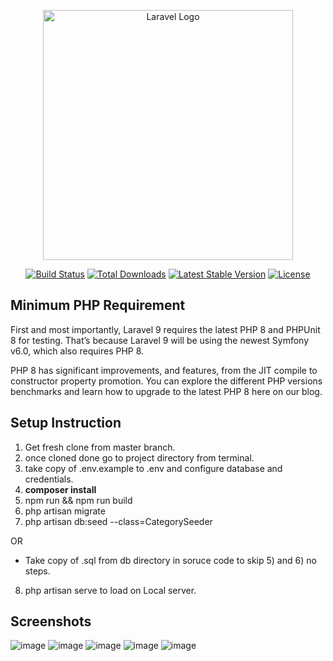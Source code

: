 <p align="center"><a href="https://laravel.com" target="_blank"><img src="https://raw.githubusercontent.com/laravel/art/master/logo-lockup/5%20SVG/2%20CMYK/1%20Full%20Color/laravel-logolockup-cmyk-red.svg" width="400" alt="Laravel Logo"></a></p>

<p align="center">
<a href="https://travis-ci.org/laravel/framework"><img src="https://travis-ci.org/laravel/framework.svg" alt="Build Status"></a>
<a href="https://packagist.org/packages/laravel/framework"><img src="https://img.shields.io/packagist/dt/laravel/framework" alt="Total Downloads"></a>
<a href="https://packagist.org/packages/laravel/framework"><img src="https://img.shields.io/packagist/v/laravel/framework" alt="Latest Stable Version"></a>
<a href="https://packagist.org/packages/laravel/framework"><img src="https://img.shields.io/packagist/l/laravel/framework" alt="License"></a>
</p>

## Minimum PHP Requirement
First and most importantly, Laravel 9 requires the latest PHP 8 and PHPUnit 8 for testing. That’s because Laravel 9 will be using the newest Symfony v6.0, which also requires PHP 8.

PHP 8 has significant improvements, and features, from the JIT compile to constructor property promotion. You can explore the different PHP versions benchmarks and learn how to upgrade to the latest PHP 8 here on our blog.

## Setup Instruction
1) Get fresh clone from master branch.
2) once cloned done go to project directory from terminal.
3) take copy of .env.example to .env and configure database and credentials.
4) **composer install**
5) npm run && npm run build 
6) php artisan migrate 
7) php artisan db:seed --class=CategorySeeder

 OR 

- Take copy of .sql from db directory in soruce code to skip 5) and 6) no steps.

8) php artisan serve to load on Local server. 

## Screenshots
![image](https://user-images.githubusercontent.com/29348817/188513664-0a8993ca-0a65-487d-a418-9eb75d1d3efe.png)
![image](https://user-images.githubusercontent.com/29348817/188513694-4e15e524-58a8-41c4-8cca-c4cffcffb9c6.png)
![image](https://user-images.githubusercontent.com/29348817/188513732-f21172bf-abaf-45c8-82cb-2e739a3431df.png)
![image](https://user-images.githubusercontent.com/29348817/188513741-520f3b1e-64c6-4539-b5b7-3a3df39c5e23.png)
![image](https://user-images.githubusercontent.com/29348817/188513779-9577c24c-3bab-4e4b-9028-8adfa9682bf5.png)



